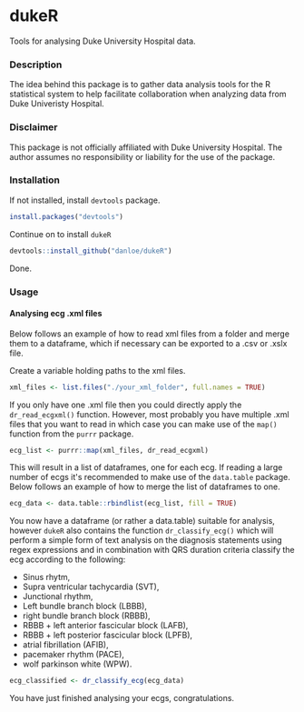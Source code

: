 # dukeR
Tools for analysing Duke University Hospital data.

### Description
The idea behind this package is to gather data analysis tools for the R statistical system to help facilitate collaboration when analyzing data from Duke Univeristy Hospital.

### Disclaimer
This package is not officially affiliated with Duke University Hospital. The author assumes no responsibility or liability for the use of the package.

### Installation

If not installed, install `devtools` package.
```r
install.packages("devtools")
```

Continue on to install `dukeR`
```r
devtools::install_github("danloe/dukeR")
```
Done.

### Usage
#### Analysing ecg .xml files
Below follows an example of how to read xml files from a folder and merge them to a dataframe, which if necessary can be exported to a .csv or .xslx file.

Create a variable holding paths to the xml files.
```r
xml_files <- list.files("./your_xml_folder", full.names = TRUE)
```
If you only have one .xml file then you could directly apply the `dr_read_ecgxml()` function. However, most probably you have multiple .xml files that you want to read in which case you can make use of the `map()` function from the `purrr` package.
```r
ecg_list <- purrr::map(xml_files, dr_read_ecgxml)
```
This will result in a list of dataframes, one for each ecg. If reading a large number of ecgs it's recommended to make use of the `data.table` package. Below follows an example of how to merge the list of dataframes to one.
```r
ecg_data <- data.table::rbindlist(ecg_list, fill = TRUE)
```
You now have a dataframe (or rather a data.table) suitable for analysis, however `dukeR` also contains the function `dr_classify_ecg()` which will perform a simple form of text analysis on the diagnosis statements using regex expressions and in combination with QRS duration criteria classify the ecg according to the following: 
- Sinus rhytm, 
- Supra ventricular tachycardia (SVT), 
- Junctional rhythm, 
- Left bundle branch block (LBBB), 
- right bundle branch block (RBBB), 
- RBBB + left anterior fascicular block (LAFB), 
- RBBB + left posterior fascicular block (LPFB), 
- atrial fibrillation (AFIB), 
- pacemaker rhythm (PACE), 
- wolf parkinson white (WPW).
```r
ecg_classified <- dr_classify_ecg(ecg_data)
```

You have just finished analysing your ecgs, congratulations.

